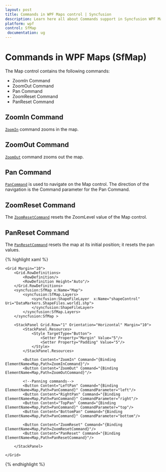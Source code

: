 ```yaml
---
layout: post
title: Commands in WPF Maps control | Syncfusion
description: Learn here all about Commands support in Syncfusion WPF Maps (SfMap) control, its elements and more details.
platform: wpf
control: SfMap
 documentation: ug
---
```


# Commands in WPF Maps (SfMap)

The Map control contains the following commands:

* ZoomIn Command
* ZoomOut Command
* Pan Command
* ZoomReset Command
* PanReset Command

## ZoomIn Command

[`ZoomIn`](https://help.syncfusion.com/cr/wpf/Syncfusion.UI.Xaml.Maps.SfMap.html#Syncfusion_UI_Xaml_Maps_SfMap_ZoomInCommand) command zooms in the map.

## ZoomOut Command

[`ZoomOut`](https://help.syncfusion.com/cr/wpf/Syncfusion.UI.Xaml.Maps.SfMap.html#Syncfusion_UI_Xaml_Maps_SfMap_ZoomOutCommand) command zooms out the map.

## Pan Command

[`PanCommand`](https://help.syncfusion.com/cr/wpf/Syncfusion.UI.Xaml.Maps.SfMap.html#Syncfusion_UI_Xaml_Maps_SfMap_PanCommand) is used to navigate on the Map control. The direction of the navigation is the Command parameter for the Pan Command.

## ZoomReset Command

The [`ZoomResetCommand`](https://help.syncfusion.com/cr/wpf/Syncfusion.UI.Xaml.Maps.SfMap.html#Syncfusion_UI_Xaml_Maps_SfMap_ZoomResetCommand) resets the ZoomLevel value of the Map control.

## PanReset Command

The [`PanResetCommand`](https://help.syncfusion.com/cr/wpf/Syncfusion.UI.Xaml.Maps.SfMap.html#Syncfusion_UI_Xaml_Maps_SfMap_PanResetCommand) resets the map at its initial position; it resets the pan values.

{% highlight xaml %}

    <Grid Margin="10">
        <Grid.RowDefinitions>
            <RowDefinition/>
            <RowDefinition Height="Auto"/>
        </Grid.RowDefinitions>
        <syncfusion:SfMap x:Name="Map">
            <syncfusion:SfMap.Layers>
                <syncfusion:ShapeFileLayer  x:Name="shapeControl" Uri="DataMarkers.ShapeFiles.world1.shp">
                </syncfusion:ShapeFileLayer>
            </syncfusion:SfMap.Layers>
        </syncfusion:SfMap >
        
        <StackPanel Grid.Row="1" Orientation="Horizontal" Margin="10">
            <StackPanel.Resources>
                <Style TargetType="Button">
                    <Setter Property="Margin" Value="5"/>
                    <Setter Property="Padding" Value="5"/>
                </Style>
            </StackPanel.Resources>
            
            <Button Content="ZoomIn" Command="{Binding ElementName=Map,Path=ZoomInCommand}"/>
            <Button Content="ZoomOut" Command="{Binding ElementName=Map,Path=ZoomOutCommand}"/>
            
            <!--Panning commands-->
            <Button Content="LeftPan" Command="{Binding ElementName=Map,Path=PanCommand}" CommandParameter="left"/>
            <Button Content="RightPan" Command="{Binding ElementName=Map,Path=PanCommand}" CommandParameter="right"/>
            <Button Content="TopPan" Command="{Binding ElementName=Map,Path=PanCommand}" CommandParameter="top"/>
            <Button Content="BottomPan" Command="{Binding ElementName=Map,Path=PanCommand}" CommandParameter="bottom"/>

            <Button Content="ZoomReset" Command="{Binding ElementName=Map,Path=ZoomResetCommand}"/>
            <Button Content="PanReset" Command="{Binding ElementName=Map,Path=PanResetCommand}"/>
            
        </StackPanel>

    </Grid>

{% endhighlight %}

